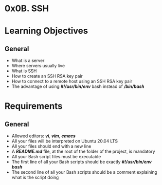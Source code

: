 # 0x0B. SSH
# Learning Objectives

## General
* What is a server
* Where servers usually live
* What is SSH
* How to create an SSH RSA key pair
* How to connect to a remote host using an SSH RSA key pair
* The advantage of using ***#!/usr/bin/env*** bash instead of ***/bin/bash***

# Requirements
## General

* Allowed editors: ***vi***, ***vim***, ***emacs***
* All your files will be interpreted on Ubuntu 20.04 LTS
* All your files should end with a new line
* A ***README.md*** file, at the root of the folder of the project, is mandatory
* All your Bash script files must be executable
* The first line of all your Bash scripts should be exactly ***#!/usr/bin/env bash***
* The second line of all your Bash scripts should be a comment explaining what is the script doing
